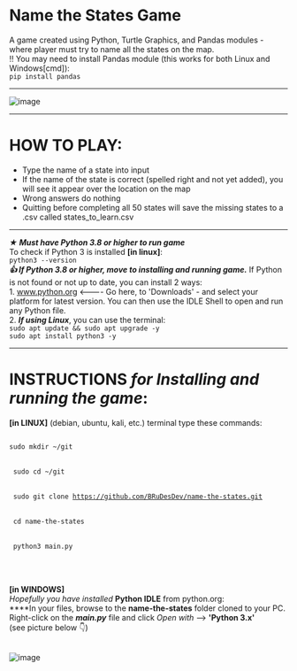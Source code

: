 # Name the States Game
A game created using Python, Turtle Graphics, and Pandas modules - where player must try to name all the states on the map.<br>
‼️ You may need to install Pandas module (this works for both Linux and Windows[cmd]):<br>
<code>pip install pandas</code><br>

_________________________________________________________________________________________________________________________

![image](https://user-images.githubusercontent.com/103232802/163043248-a41f6616-b810-461c-b43a-dcd60c20f072.png)

_________________________________________________________________________________________________________________________

# HOW TO PLAY:
- Type the name of a state into input
- If the name of the state is correct (spelled right and not yet added), you will see it appear over the location on the map 
- Wrong answers do nothing
- Quitting before completing all 50 states will save the missing states to a .csv called states_to_learn.csv


__________________________________________________________________________________________________________


**_★ Must have Python 3.8 or higher to run game_**<br>
	<t>To check if Python 3 is installed **[in linux]**:<br>
`python3 --version`<br>
**_👍 If Python 3.8 or higher, move to installing and running game._** If Python is not found or not up to date, you can install
2 ways:<br>
<t>1. www.python.org <---- Go here, to 'Downloads' - and select your platform for latest version. You can then use the IDLE Shell
to open and run any Python file.<br>
<t>2. **_If using Linux_**, you can use the terminal:<br>
`sudo apt update && sudo apt upgrade -y`<br>
`sudo apt install python3 -y`<br>


__________________________________________________________________________________________________________

# **INSTRUCTIONS** _for Installing and running the game_:<br>
	
**[in LINUX]** (debian, ubuntu, kali, etc.) terminal type these commands:<br>
<code>	
sudo mkdir ~/git      
</code><br>
<code>
sudo cd ~/git       
</code><br>
<code>
sudo git clone https://github.com/BRuDesDev/name-the-states.git      
</code><br>
<code>
cd name-the-states      
</code><br>
<code>
python3 main.py				
</code><br><br>
	
<t>**[in WINDOWS]**<br>
_Hopefully you have installed_ **Python IDLE** from python.org:<br>
<t>****In your files, browse to the **name-the-states** folder cloned to your PC. Right-click on the **_main.py_** file and click _Open with_ --> **'Python 3.x'**<br>(see picture below 👇)<br><br>

![image](https://user-images.githubusercontent.com/103232802/162651068-e27cfe0a-de9e-4b76-9c30-e8b4c229c6dd.png)
